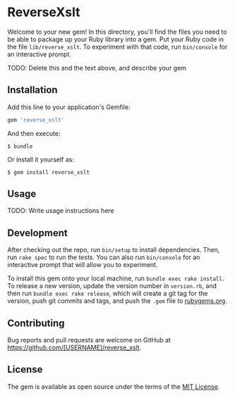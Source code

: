 # ReverseXslt

Welcome to your new gem! In this directory, you'll find the files you need to be able to package up your Ruby library into a gem. Put your Ruby code in the file `lib/reverse_xslt`. To experiment with that code, run `bin/console` for an interactive prompt.

TODO: Delete this and the text above, and describe your gem

## Installation

Add this line to your application's Gemfile:

```ruby
gem 'reverse_xslt'
```

And then execute:

    $ bundle

Or install it yourself as:

    $ gem install reverse_xslt

## Usage

TODO: Write usage instructions here

## Development

After checking out the repo, run `bin/setup` to install dependencies. Then, run `rake spec` to run the tests. You can also run `bin/console` for an interactive prompt that will allow you to experiment.

To install this gem onto your local machine, run `bundle exec rake install`. To release a new version, update the version number in `version.rb`, and then run `bundle exec rake release`, which will create a git tag for the version, push git commits and tags, and push the `.gem` file to [rubygems.org](https://rubygems.org).

## Contributing

Bug reports and pull requests are welcome on GitHub at https://github.com/[USERNAME]/reverse_xslt.


## License

The gem is available as open source under the terms of the [MIT License](http://opensource.org/licenses/MIT).

